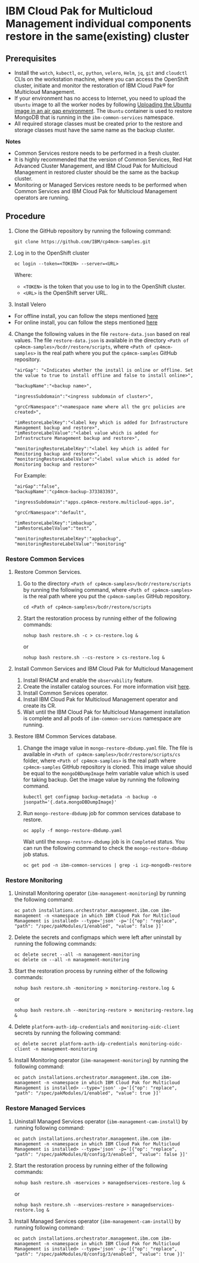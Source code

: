 # IBM Cloud Pak for Multicloud Management individual components restore in the same(existing) cluster

## Prerequisites

- Install the `watch`, `kubectl`, `oc`, `python`, `velero`, `Helm`, `jq`, `git` and `cloudctl` CLIs on the workstation machine, where you can access the OpenShift cluster, initiate and monitor the restoration of IBM Cloud Pak® for Multicloud Management.
- If your environment has no access to Internet, you need to upload the `Ubuntu` image to all the worker nodes by following [Uploading the Ubuntu image in an air gap environment](../install/UploadUbuntuImageOnAirgap.md). The `Ubuntu` container is used to restore MongoDB that is running in the `ibm-common-services` namespace.
- All required storage classes must be created prior to the restore and storage classes must have the same name as the backup cluster.

**Notes**
- Common Services restore needs to be performed in a fresh cluster.
- It is highly recommended that the version of Common Services, Red Hat Advanced Cluster Management, and IBM Cloud Pak for Multicloud Management in restored cluster should be the same as the backup cluster.
- Monitoring or Managed Services restore needs to be performed when Common Services and IBM Cloud Pak for Multicloud Management operators are running.

## Procedure

1. Clone the GitHub repository by running the following command:

     ```
     git clone https://github.com/IBM/cp4mcm-samples.git
     ```
       
2. Log in to the OpenShift cluster

     ```
     oc login --token=<TOKEN> --server=<URL>
     ```

     Where:
   
     - `<TOKEN>` is the token that you use to log in to the OpenShift cluster.
     - `<URL>` is the OpenShift server URL.

3. Install Velero

  - For offline install, you can follow the steps mentioned [here](../install/InstallVeleroOnAirgap.md)
  - For online install, you can follow the steps mentioned [here](../install/VeleroInstallation.md)

4. Change the following values in the file `restore-data.json` based on real values. The file `restore-data.json` is available in the directory `<Path of cp4mcm-samples>/bcdr/restore/scripts`, where `<Path of cp4mcm-samples>` is the real path where you put the `cp4mcm-samples` GitHub repository.

   ```
   "airGap": "<Indicates whether the install is online or offline. Set the value to true to install offline and false to install online>",
       
   "backupName":"<backup name>",
        
   "ingressSubdomain":"<ingress subdomain of cluster>",
        
   "grcCrNamespace":"<namespace name where all the grc policies are created>",
        
   "imRestoreLabelKey":"<label key which is added for Infrastructure Management backup and restore>",
   "imRestoreLabelValue":"<label value which is added for Infrastructure Management backup and restore>",

   "monitoringRestoreLabelKey":"<label key which is added for Monitoring backup and restore>",
   "monitoringRestoreLabelValue":"<label value which is added for Monitoring backup and restore>" 
   ```

   For Example:

    ```
    "airGap":"false",
    "backupName":"cp4mcm-backup-373383393",

    "ingressSubdomain":"apps.cp4mcm-restore.multicloud-apps.io",

    "grcCrNamespace":"default",

    "imRestoreLabelKey":"imbackup",
    "imRestoreLabelValue":"test",

    "monitoringRestoreLabelKey":"appbackup",
    "monitoringRestoreLabelValue":"monitoring"
    ```

### Restore Common Services
1. Restore Common Services.

    1. Go to the directory `<Path of cp4mcm-samples>/bcdr/restore/scripts` by running the following command, where `<Path of cp4mcm-samples>` is the real path where you put the `cp4mcm-samples` GitHub repository.

       ```
       cd <Path of cp4mcm-samples>/bcdr/restore/scripts
       ```

    2. Start the restoration process by running either of the following commands:

       ```
       nohup bash restore.sh -c > cs-restore.log &
       ```
       or 

       ```
       nohup bash restore.sh --cs-restore > cs-restore.log &
       ```

2. Install Common Services and IBM Cloud Pak for Multicloud Management

    1. Install RHACM and enable the `observability` feature.
    2. Create the installer catalog sources. For more information visit [here](https://www-03preprod.ibm.com/support/knowledgecenter/SSFC4F_2.3.0/install/prep_online.html#create_source).
    3. Install Common Services operator.
    4. Install IBM Cloud Pak for Multicloud Management operator and create its CR.
    5. Wait until the IBM Cloud Pak for Multicloud Management installation is complete and all pods of `ibm-common-services` namespace are running.

3. Restore IBM Common Services database.

    1. Change the image value in `mongo-restore-dbdump.yaml` file. The file is available in `<Path of cp4mcm-samples>/bcdr/restore/scripts/cs` folder, where `<Path of cp4mcm-samples>` is the real path where `cp4mcm-samples` GitHub repository is cloned. This image value should be equal to the `mongoDBDumpImage` helm variable value which is used for taking backup. Get the image value by running the following command.

       ```
       kubectl get configmap backup-metadata -n backup -o jsonpath='{.data.mongoDBDumpImage}'
       ```

    2. Run `mongo-restore-dbdump` job for common services database to restore.

       ```
       oc apply -f mongo-restore-dbdump.yaml
       ```
    
       Wait until the `mongo-restore-dbdump` job is in `Completed` status. You can run the following command to check the `mongo-restore-dbdump` job status.

       ```
       oc get pod -n ibm-common-services | grep -i icp-mongodb-restore
       ``` 

### Restore Monitoring
1. Uninstall Monitoring operator (`ibm-management-monitoring`) by running the following command:

   ```
   oc patch installations.orchestrator.management.ibm.com ibm-management -n <namespace in which IBM Cloud Pak for Multicloud Management is installed> --type='json' -p='[{"op": "replace", "path": "/spec/pakModules/1/enabled", "value": false }]'
   ```

2. Delete the secrets and configmaps which were left after uninstall by running the following commands:

    ```
    oc delete secret --all -n management-monitoring
    oc delete cm --all -n management-monitoring
    ```

3. Start the restoration process by running either of the following commands:

    ```
    nohup bash restore.sh -monitoring > monitoring-restore.log &
    ```
    or 
  
    ```
    nohup bash restore.sh --monitoring-restore > monitoring-restore.log &
    ```

4. Delete `platform-auth-idp-credentials` and `monitoring-oidc-client` secrets by running the following command:
  
    ```
    oc delete secret platform-auth-idp-credentials monitoring-oidc-client -n management-monitoring
    ```

5. Install Monitoring operator (`ibm-management-monitoring`) by running the following command:

   ```
   oc patch installations.orchestrator.management.ibm.com ibm-management -n <namespace in which IBM Cloud Pak for Multicloud Management is installed> --type='json' -p='[{"op": "replace", "path": "/spec/pakModules/1/enabled", "value": true }]'
   ```


### Restore Managed Services
1. Uninstall Managed Services operator (`ibm-management-cam-install`) by running following command:

   ```
   oc patch installations.orchestrator.management.ibm.com ibm-management -n <namespace in which IBM Cloud Pak for Multicloud Management is installed> --type='json' -p='[{"op": "replace", "path": "/spec/pakModules/0/config/3/enabled", "value": false }]'
   ```

2. Start the restoration process by running either of the following commands:

    ```
    nohup bash restore.sh -mservices > managedservices-restore.log &
    ```
    or 
  
    ```
    nohup bash restore.sh --mservices-restore > managedservices-restore.log &
    ```

3. Install Managed Services operator (`ibm-management-cam-install`) by running following command:

   ```
   oc patch installations.orchestrator.management.ibm.com ibm-management -n <namespace in which IBM Cloud Pak for Multicloud Management is installed> --type='json' -p='[{"op": "replace", "path": "/spec/pakModules/0/config/3/enabled", "value": true }]'
   ```
